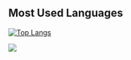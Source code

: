 
## Most Used Languages
[![Top Langs](https://github-readme-stats.vercel.app/api/top-langs/?username=sm2828&layout=pie)](https://github.com/anuraghazra/github-readme-stats)

![](https://komarev.com/ghpvc/?username=sm2828&color=green)
